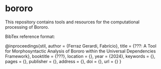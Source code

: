 # bororo

This repository contains tools and resources for the computational processing of Bororo. 


BibTex reference format:

@inproceedings{stil,
 author = {Ferraz Gerardi, Fabrício},
 title = {???: A Tool for Morphosyntactic Analysis of Bororo within the Universal Dependencies Framework},
 booktitle = {???},
 location = {},
 year = {2024},
 keywords = {},
 pages = {},
 publisher = {},
 address = {},
 doi = {},
 url = {}
}
